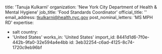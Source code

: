 title: 'Tanuja Kulkarni'
organization: 'New York City Department of Health & Mental Hygiene'
job_title: 'Food Standards Coordinator'
official_title: ''
email_address: tkulkarni@health.nyc.gov
post_nominal_letters: 'MS MPH RD'
expertise:
  - salt
country:
  - 'United States'
works_in: 'United States'
import_id: 8441d1d6-7f0e-442b-9fa0-32e594a4e4bb
id: 3eb32254-c6ad-4125-8c74-1720c9eb96bf
